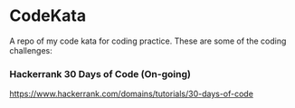 # CodeKata
 A repo of my code kata for coding practice. These are some of the coding challenges:
 
 ### Hackerrank 30 Days of Code (On-going)
 https://www.hackerrank.com/domains/tutorials/30-days-of-code


